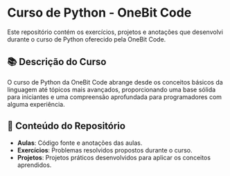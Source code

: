 
# Curso de Python - OneBit Code

Este repositório contém os exercícios, projetos e anotações que desenvolvi durante o curso de Python oferecido pela OneBit Code.

## 📚 Descrição do Curso

O curso de Python da OneBit Code abrange desde os conceitos básicos da linguagem até tópicos mais avançados, proporcionando uma base sólida para iniciantes e uma compreensão aprofundada para programadores com alguma experiência.

## 📝 Conteúdo do Repositório

- **Aulas**: Código fonte e anotações das aulas.
- **Exercícios**: Problemas resolvidos propostos durante o curso.
- **Projetos**: Projetos práticos desenvolvidos para aplicar os conceitos aprendidos.




